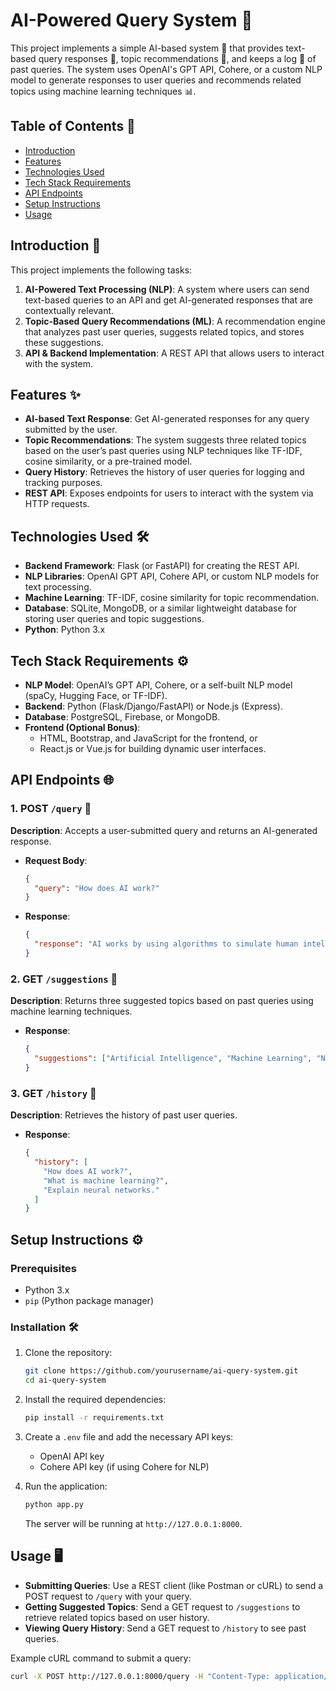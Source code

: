 # AI-Powered Query System 🤖

This project implements a simple AI-based system 🤖 that provides text-based query responses 💬, topic recommendations 🧠, and keeps a log 📜 of past queries. The system uses OpenAI's GPT API, Cohere, or a custom NLP model to generate responses to user queries and recommends related topics using machine learning techniques 📊.

## Table of Contents 📑

- [Introduction](#introduction)
- [Features](#features)
- [Technologies Used](#technologies-used)
- [Tech Stack Requirements](#tech-stack-requirements)
- [API Endpoints](#api-endpoints)
- [Setup Instructions](#setup-instructions)
- [Usage](#usage)

## Introduction 🌟

This project implements the following tasks:

1. **AI-Powered Text Processing (NLP)**: A system where users can send text-based queries to an API and get AI-generated responses that are contextually relevant.
2. **Topic-Based Query Recommendations (ML)**: A recommendation engine that analyzes past user queries, suggests related topics, and stores these suggestions.
3. **API & Backend Implementation**: A REST API that allows users to interact with the system.

## Features ✨

- **AI-based Text Response**: Get AI-generated responses for any query submitted by the user.
- **Topic Recommendations**: The system suggests three related topics based on the user’s past queries using NLP techniques like TF-IDF, cosine similarity, or a pre-trained model.
- **Query History**: Retrieves the history of user queries for logging and tracking purposes.
- **REST API**: Exposes endpoints for users to interact with the system via HTTP requests.

## Technologies Used 🛠️

- **Backend Framework**: Flask (or FastAPI) for creating the REST API.
- **NLP Libraries**: OpenAI GPT API, Cohere API, or custom NLP models for text processing.
- **Machine Learning**: TF-IDF, cosine similarity for topic recommendation.
- **Database**: SQLite, MongoDB, or a similar lightweight database for storing user queries and topic suggestions.
- **Python**: Python 3.x

## Tech Stack Requirements ⚙️

- **NLP Model**: OpenAI’s GPT API, Cohere, or a self-built NLP model (spaCy, Hugging Face, or TF-IDF).
- **Backend**: Python (Flask/Django/FastAPI) or Node.js (Express).
- **Database**: PostgreSQL, Firebase, or MongoDB.
- **Frontend (Optional Bonus)**: 
  - HTML, Bootstrap, and JavaScript for the frontend, or
  - React.js or Vue.js for building dynamic user interfaces.

## API Endpoints 🌐

### 1. POST `/query` 💬
**Description**: Accepts a user-submitted query and returns an AI-generated response.

- **Request Body**:
    ```json
    {
      "query": "How does AI work?"
    }
    ```

- **Response**:
    ```json
    {
      "response": "AI works by using algorithms to simulate human intelligence."
    }
    ```

### 2. GET `/suggestions` 🧠
**Description**: Returns three suggested topics based on past queries using machine learning techniques.

- **Response**:
    ```json
    {
      "suggestions": ["Artificial Intelligence", "Machine Learning", "Neural Networks"]
    }
    ```

### 3. GET `/history` 📜
**Description**: Retrieves the history of past user queries.

- **Response**:
    ```json
    {
      "history": [
        "How does AI work?",
        "What is machine learning?",
        "Explain neural networks."
      ]
    }
    ```

## Setup Instructions ⚙️

### Prerequisites

- Python 3.x
- `pip` (Python package manager)

### Installation 🛠️

1. Clone the repository:
    ```bash
    git clone https://github.com/yourusername/ai-query-system.git
    cd ai-query-system
    ```

2. Install the required dependencies:
    ```bash
    pip install -r requirements.txt
    ```

3. Create a `.env` file and add the necessary API keys:
    - OpenAI API key
    - Cohere API key (if using Cohere for NLP)

4. Run the application:
    ```bash
    python app.py
    ```

    The server will be running at `http://127.0.0.1:8000`.

## Usage 🖥️

- **Submitting Queries**: Use a REST client (like Postman or cURL) to send a POST request to `/query` with your query.
- **Getting Suggested Topics**: Send a GET request to `/suggestions` to retrieve related topics based on user history.
- **Viewing Query History**: Send a GET request to `/history` to see past queries.

Example cURL command to submit a query:
```bash
curl -X POST http://127.0.0.1:8000/query -H "Content-Type: application/json" -d '{"query": "What is AI?"}'

